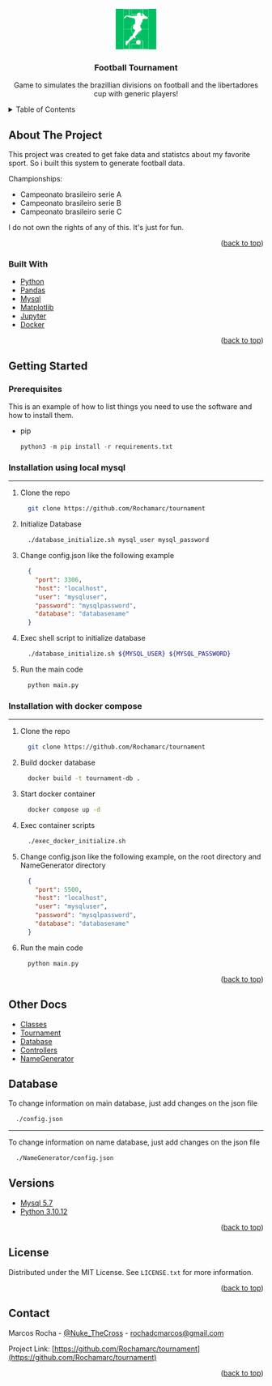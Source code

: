 <div id="top"></div>
<!--
*** Thanks for checking out the Best-README-Template. If you have a suggestion
*** that would make this better, please fork the repo and create a pull request
*** or simply open an issue with the tag "enhancement".
*** Don't forget to give the project a star!
*** Thanks again! Now go create something AMAZING! :D
-->

<!-- PROJECT SHIELDS -->

<!--
*** I'm using markdown "reference style" links for readability.
*** Reference links are enclosed in brackets [ ] instead of parentheses ( ).
*** See the bottom of this document for the declaration of the reference variables
*** for contributors-url, forks-url, etc. This is an optional, concise syntax you may use.
*** https://www.markdownguide.org/basic-syntax/#reference-style-links
-->

<!-- PROJECT LOGO -->

<br />
<div align="center">
  <a href="https://github.com/othneildrew/Best-README-Template">
    <img src="images/logo.png" alt="Logo" width="80" height="80">
  </a>

<h3 align="center">Football Tournament</h3>

<p align="center">
    Game to simulates the brazillian divisions on football and the libertadores cup with generic players!
    <br />
    <!--
    <a href="https://github.com/othneildrew/Best-README-Template"><strong>Explore the docs »</strong></a>
    <br />
    <br />
    <a href="https://github.com/othneildrew/Best-README-Template">View Demo</a>
    ·
    <a href="https://github.com/othneildrew/Best-README-Template/issues">Report Bug</a>
    ·
    <a href="https://github.com/othneildrew/Best-README-Template/issues">Request Feature</a>
  </p>
  -->
</div>

<!-- TABLE OF CONTENTS -->

<details>
  <summary>Table of Contents</summary>
  <ol>
    <li>
      <a href="#about-the-project">About The Project</a>
      <ul>
        <li><a href="#built-with">Built With</a></li>
      </ul>
    </li>
    <li>
      <a href="#getting-started">Getting Started</a>
      <ul>
        <li><a href="#prerequisites">Prerequisites</a></li>
        <li><a href="#installation">Installation</a></li>
      </ul>
    </li>
    <li><a href="#usage">Usage</a></li>
    <li><a href="#roadmap">Roadmap</a></li>
    <li><a href="#contributing">Contributing</a></li>
    <li><a href="#license">License</a></li>
    <li><a href="#contact">Contact</a></li>
    <li><a href="#acknowledgments">Acknowledgments</a></li>
  </ol>
</details>

<!-- ABOUT THE PROJECT -->

## About The Project

<!--
[![Product Name Screen Shot][product-screenshot]](https://example.com)
-->

This project was created to get fake data and statistcs about my favorite sport. So i built this system to generate football data.

Championships:

* Campeonato brasileiro serie A
* Campeonato brasileiro serie B
* Campeonato brasileiro serie C
<!-- * Libertadores da America  -->
<!-- * Copa do Brasil -->
<!-- * Liga Profesional de Futbol (ARG) -->

I do not own the rights of any of this. It's just for fun.

<p align="right">(<a href="#top">back to top</a>)</p>

### Built With

* [Python](https://python.org/)
* [Pandas](https://pandas.pydata.org/)
* [Mysql](https://www.mysql.com/)
* [Matplotlib](https://matplotlib.org/)
* [Jupyter](https://jupyter.org/)
* [Docker](https://www.docker.com/)

<p align="right">(<a href="#top">back to top</a>)</p>

<!-- GETTING STARTED -->

## Getting Started



### Prerequisites

This is an example of how to list things you need to use the software and how to install them.

* pip

  ```py
  python3 -m pip install -r requirements.txt
  ```

### Installation using local mysql
---

1. Clone the repo
    ```sh
      git clone https://github.com/Rochamarc/tournament
    ```
2. Initialize Database 
    ```sh
      ./database_initialize.sh mysql_user mysql_password
    ```
3. Change config.json like the following example
    ```json
      {
        "port": 3306,
        "host": "localhost",
        "user": "mysqluser",
        "password": "mysqlpassword",
        "database": "databasename"
      }
    ```
4. Exec shell script to initialize database
    ```sh
      ./database_initialize.sh ${MYSQL_USER} ${MYSQL_PASSWORD}
    ```
5. Run the main code
    ```py
      python main.py
    ```

### Installation with docker compose
---
1. Clone the repo
    ```sh
      git clone https://github.com/Rochamarc/tournament
    ```
2. Build docker database
    ```sh
      docker build -t tournament-db .
    ```
3. Start docker container
    ```sh
      docker compose up -d
    ```
4. Exec container scripts
    ```sh
      ./exec_docker_initialize.sh
    ```
5. Change config.json like the following example, on the root directory and NameGenerator directory
    ```json
      {
        "port": 5500,
        "host": "localhost",
        "user": "mysqluser",
        "password": "mysqlpassword",
        "database": "databasename"
      }
    ```
6. Run the main code
    ```py
      python main.py
    ```

<p align="right">(<a href="#top">back to top</a>)</p>

<!-- OTHER MD FILES -->

## Other Docs

* [Classes](./docs/classes.md)
* [Tournament](./docs/tournament.md)
* [Database](./docs/database.md)
* [Controllers](./docs/controllers.md)
* [NameGenerator](./docs/name_generator.md)



## Database

To change information on main database, just add changes on the json file  

```sh
  ./config.json
```

---
To change information on name database, just add changes on the json file  

```sh
  ./NameGenerator/config.json
``` 

## Versions

* [Mysql 5.7](https://downloads.mysql.com/docs/refman-5.7-en.pdf) 
* [Python 3.10.12](https://docs.python.org/3.10/) 


<!-- USAGE EXAMPLES -->
<!--
## Usage

Use this space to show useful examples of how a project can be used. Additional screenshots, code examples and demos work well in this space. You may also link to more resources.

_For more examples, please refer to the [Documentation](https://example.com)_

-->
<p align="right">(<a href="#top">back to top</a>)</p>

<!-- ROADMAP -->

<!--
## Roadmap

- [x] Add Changelog
- [x] Add back to top links
- [ ] Add Additional Templates w/ Examples
- [ ] Add "components" document to easily copy & paste sections of the readme
- [ ] Multi-language Support
    - [ ] Chinese
    - [ ] Spanish

See the [open issues](https://github.com/othneildrew/Best-README-Template/issues) for a full list of proposed features (and known issues).

<p align="right">(<a href="#top">back to top</a>)</p>
-->

<!-- CONTRIBUTING -->

<!--
## Contributing

Contributions are what make the open source community such an amazing place to learn, inspire, and create. Any contributions you make are **greatly appreciated**.

If you have a suggestion that would make this better, please fork the repo and create a pull request. You can also simply open an issue with the tag "enhancement".
Don't forget to give the project a star! Thanks again!

1. Fork the Project
2. Create your Feature Branch (`git checkout -b feature/AmazingFeature`)
3. Commit your Changes (`git commit -m 'Add some AmazingFeature'`)
4. Push to the Branch (`git push origin feature/AmazingFeature`)
5. Open a Pull Request


<p align="right">(<a href="#top">back to top</a>)</p>
-->

<!-- LICENSE -->

## License

Distributed under the MIT License. See `LICENSE.txt` for more information.

<p align="right">(<a href="#top">back to top</a>)</p>

<!-- CONTACT -->

## Contact

Marcos Rocha - [@Nuke_TheCross](https://twitter.com/Nuke_TheCross) - rochadcmarcos@gmail.com

Project Link: [https://github.com/Rochamarc/tournament](https://github.com/Rochamarc/tournament)

<p align="right">(<a href="#top">back to top</a>)</p>

<!-- MARKDOWN LINKS & IMAGES -->

<!-- https://www.markdownguide.org/basic-syntax/#reference-style-links -->

[contributors-shield]: https://img.shields.io/github/contributors/othneildrew/Best-README-Template.svg?style=for-the-badge
[contributors-url]: https://github.com/othneildrew/Best-README-Template/graphs/contributors
[forks-shield]: https://img.shields.io/github/forks/othneildrew/Best-README-Template.svg?style=for-the-badge
[forks-url]: https://github.com/othneildrew/Best-README-Template/network/members
[stars-shield]: https://img.shields.io/github/stars/othneildrew/Best-README-Template.svg?style=for-the-badge
[stars-url]: https://github.com/othneildrew/Best-README-Template/stargazers
[issues-shield]: https://img.shields.io/github/issues/othneildrew/Best-README-Template.svg?style=for-the-badge
[issues-url]: https://github.com/othneildrew/Best-README-Template/issues
[license-shield]: https://img.shields.io/github/license/othneildrew/Best-README-Template.svg?style=for-the-badge
[license-url]: https://github.com/othneildrew/Best-README-Template/blob/master/LICENSE.txt
[linkedin-shield]: https://img.shields.io/badge/-LinkedIn-black.svg?style=for-the-badge&logo=linkedin&colorB=555
[linkedin-url]: https://linkedin.com/in/othneildrew
[product-screenshot]: images/screenshot.png
